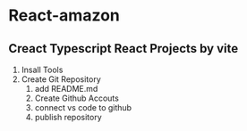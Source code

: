 # React-amazon

## Creact Typescript React Projects by vite

1. Insall Tools
2. Create Git Repository
   1. add README.md
   2. Create Github Accouts
   3. connect vs code to github
   4. publish repository
